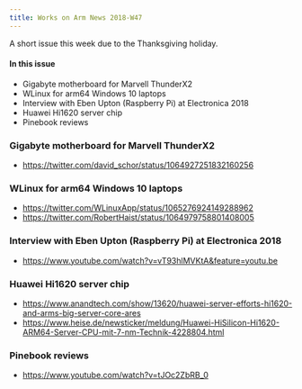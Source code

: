 ```yaml
---
title: Works on Arm News 2018-W47
---
```


A short issue this week due to the Thanksgiving holiday.

#### In this issue

* Gigabyte motherboard for Marvell ThunderX2
* WLinux for arm64 Windows 10 laptops
* Interview with Eben Upton (Raspberry Pi) at Electronica 2018
* Huawei Hi1620 server chip
* Pinebook reviews

### Gigabyte motherboard for Marvell ThunderX2

* https://twitter.com/david_schor/status/1064927251832160256

### WLinux for arm64 Windows 10 laptops

* https://twitter.com/WLinuxApp/status/1065276924149288962
* https://twitter.com/RobertHaist/status/1064979758801408005

### Interview with Eben Upton (Raspberry Pi) at Electronica 2018

* https://www.youtube.com/watch?v=vT93hlMVKtA&feature=youtu.be

### Huawei Hi1620 server chip

* https://www.anandtech.com/show/13620/huawei-server-efforts-hi1620-and-arms-big-server-core-ares
* https://www.heise.de/newsticker/meldung/Huawei-HiSilicon-Hi1620-ARM64-Server-CPU-mit-7-nm-Technik-4228804.html

### Pinebook reviews

* https://www.youtube.com/watch?v=tJOc2ZbRB_0
